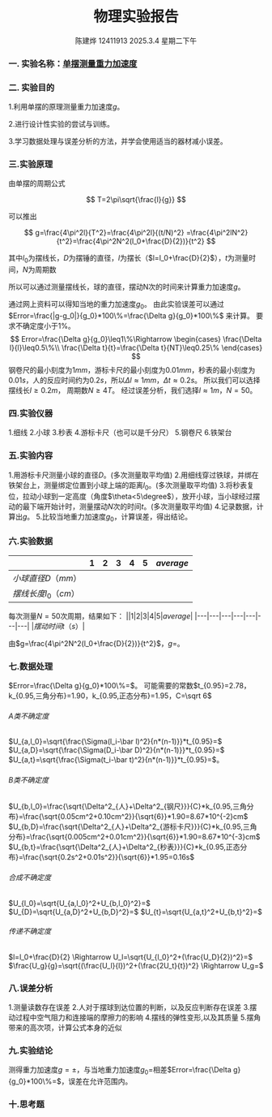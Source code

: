<style>
.center{
    width:auto;
    display:table;
    margin-left: auto;
    margin-right: auto;
}

</style>

# <center>物理实验报告 </center>
 <center>陈建烨 12411913 2025.3.4 星期二下午</center> <!---这里是姓名栏--->

### 一. 实验名称：<u>单摆测量重力加速度</u>
<!---课程名称写<u>和</u>之间--->
### 二. 实验目的 
1.利用单摆的原理测量重力加速度$g$。

2.进行设计性实验的尝试与训练。

3.学习数据处理与误差分析的方法，并学会使用适当的器材减小误差。

### 三.实验原理
由单摆的周期公式

$$
T=2\pi\sqrt{\frac{l}{g}}
$$

可以推出

$$
g=\frac{4\pi^2l}{T^2}=\frac{4\pi^2l}{(t/N)^2}
=\frac{4\pi^2lN^2}{t^2}=\frac{4\pi^2N^2(l_0+\frac{D}{2})}{t^2}
$$

其中$l_0$为摆线长，$D$为摆锤的直径，$l$为摆长（$l=l_0+\frac{D}{2}$），$t$为测量时间，$N$为周期数

所以可以通过测量摆线长，球的直径，摆动N次的时间来计算重力加速度$g$。

通过网上资料可以得知当地的重力加速度$g_0$。
由此实验误差可以通过
$Error=\frac{|g-g_0|}{g_0}*100\%=\frac{\Delta g}{g_0}*100\%$
来计算。
要求不确定度小于1%。
$$
Error=\frac{\Delta g}{g_0}\leq1\%\Rightarrow
\begin{cases}
\frac{\Delta l}{l}\leq0.5\%\\
\frac{\Delta t}{t}=\frac{\Delta t}{NT}\leq0.25\%
\end{cases}
$$
钢卷尺的最小刻度为$1mm$，游标卡尺的最小刻度为$0.01mm$，秒表的最小刻度为$0.01s$，人的反应时间约为$0.2s$，所以$\Delta l\approx1mm$，$\Delta t\approx0.2s$。
所以我们可以选择摆线长$l\geq0.2m$，
周期数$N\geq4T$。
经过误差分析，我们选择$l\approx1m$，$N=50$。

### 四.实验仪器
1.细线
2.小球
3.秒表
4.游标卡尺（也可以是千分尺）
5.钢卷尺
6.铁架台

### 五.实验内容
1.用游标卡尺测量小球的直径$D$。(多次测量取平均值)
2.用细线穿过铁球，并绑在铁架台上，测量绑定位置到小球上端的距离$l_0$。(多次测量取平均值)
3.将秒表复位，拉动小球到一定高度（角度$\theta<5\degree$），放开小球，当小球经过摆动的最下端开始计时，测量摆动$N$次的时间$t$。(多次测量取平均值)
4.记录数据，计算出$g$。
5.比较当地重力加速度$g_0$，计算误差，得出结论。
### 六.实验数据
||1|2|3|4|5|$average$|
|---|---|---|---|---|---|---|
|$小球直径D（mm）$|
|$摆线长度l_0（cm）$|

每次测量$N=50$次周期，结果如下：
||1|2|3|4|5|$average$|
|---|---|---|---|---|---|---|
|$摆动时间t（s）$|

由$g=\frac{4\pi^2N^2(l_0+\frac{D}{2})}{t^2}$，$g=$。
### 七.数据处理

$Error=\frac{\Delta g}{g_0}*100\%=$。
可能需要的常数$t_{0.95}=2.78，k_{0.95,三角分布}=1.90，k_{0.95,正态分布}=1.95，C=\sqrt 6$
###### A类不确定度
$U_{a,l_0}=\sqrt{\frac{\Sigma(l_i-\bar l)^2}{n*(n-1)}}*t_{0.95}=$
$U_{a,D}=\sqrt{\frac{\Sigma(D_i-\bar D)^2}{n*(n-1)}}*t_{0.95}=$
$U_{a,t}=\sqrt{\frac{\Sigma(t_i-\bar t)^2}{n*(n-1)}}*t_{0.95}=$。
###### B类不确定度
$U_{b,l_0}=\frac{\sqrt{\Delta^2_{人}+\Delta^2_{钢尺}}}{C}*k_{0.95,三角分布}=\frac{\sqrt{0.05cm^2+0.10cm^2}}{\sqrt{6}}*1.90=8.67*10^{-2}cm$
$U_{b,D}=\frac{\sqrt{\Delta^2_{人}+\Delta^2_{游标卡尺}}}{C}*k_{0.95,三角分布}=\frac{\sqrt{0.005cm^2+0.01cm^2}}{\sqrt{6}}*1.90=8.67*10^{-3}cm$
$U_{b,t}=\frac{\sqrt{\Delta^2_{人}+\Delta^2_{秒表}}}{C}*k_{0.95,正态分布}=\frac{\sqrt{0.2s^2+0.01s^2}}{\sqrt{6}}*1.95=0.16s$
###### 合成不确定度
$U_{l_0}=\sqrt{U_{a,l_0}^2+U_{b,l_0}^2}=$
$U_{D}=\sqrt{U_{a,D}^2+U_{b,D}^2}=$
$U_{t}=\sqrt{U_{a,t}^2+U_{b,t}^2}=$

###### 传递不确定度
$l=l_0+\frac{D}{2} \Rightarrow U_l=\sqrt{U_{l_0}^2+(\frac{U_D}{2})^2}=$
$\frac{U_g}{g}=\sqrt{(\frac{U_l}{l})^2+(\frac{2U_t}{t})^2} \Rightarrow U_g=$

### 八.误差分析
1.测量读数存在误差
2.人对于摆球到达位置的判断，以及反应判断存在误差
3.摆动过程中空气阻力和连接端的摩擦力的影响
4.摆线的弹性变形,以及其质量
5.摆角带来的高次项，计算公式本身的近似
### 九.实验结论
测得重力加速度$g=\pm$，与当地重力加速度$g_0=$相差$Error=\frac{\Delta g}{g_0}*100\%=$，误差在允许范围内。

### 十.思考题


